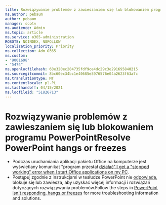 ```yaml
---
title: Rozwiązywanie problemów z zawieszaniem się lub blokowaniem programu PowerPoint
ms.author: pebaum
author: pebaum
manager: scotv
ms.audience: Admin
ms.topic: article
ms.service: o365-administration
ROBOTS: NOINDEX, NOFOLLOW
localization_priority: Priority
ms.collection: Adm_O365
ms.custom:
- "9001698"
- "5474"
ms.openlocfilehash: 60e320ec204735fdf9ce4dc29c3e291695840215
ms.sourcegitcommit: 8bc60ec34bc1e40685e3976576e04a2623f63a7c
ms.translationtype: MT
ms.contentlocale: pl-PL
ms.lasthandoff: 04/15/2021
ms.locfileid: "51826713"
---
```

# <a name="resolve-powerpoint-hangs-or-freezes"></a><span data-ttu-id="e7268-102">Rozwiązywanie problemów z zawieszaniem się lub blokowaniem programu PowerPoint</span><span class="sxs-lookup"><span data-stu-id="e7268-102">Resolve PowerPoint hangs or freezes</span></span>

- <span data-ttu-id="e7268-103">Podczas uruchamiania aplikacji pakietu Office na komputerze jest wyświetlany komunikat "program przestał [działać".](https://support.office.com/article/i-get-a-stopped-working-error-when-i-start-office-applications-on-my-pc-52bd7985-4e99-4a35-84c8-2d9b8301a2fa)</span><span class="sxs-lookup"><span data-stu-id="e7268-103">[I get a "stopped working" error when I start Office applications on my PC](https://support.office.com/article/i-get-a-stopped-working-error-when-i-start-office-applications-on-my-pc-52bd7985-4e99-4a35-84c8-2d9b8301a2fa).</span></span>
- <span data-ttu-id="e7268-104">Postępuj zgodnie z instrukcjami w tesłudze PowerPoint nie [odpowiada,](https://support.office.com/article/PowerPoint-isn-t-responding-hangs-or-freezes-652ede6e-e3d2-449a-a07f-8c800dfb948d) blokuje się lub zawiesza, aby uzyskać więcej informacji i rozwiązań dotyczących rozwiązywania problemów.</span><span class="sxs-lookup"><span data-stu-id="e7268-104">Follow the steps in [PowerPoint isn't responding, hangs or freezes](https://support.office.com/article/PowerPoint-isn-t-responding-hangs-or-freezes-652ede6e-e3d2-449a-a07f-8c800dfb948d) for more troubleshooting information and solutions.</span></span>
